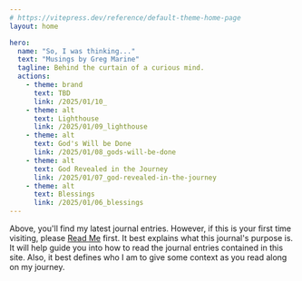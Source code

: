 ```yaml
---
# https://vitepress.dev/reference/default-theme-home-page
layout: home

hero:
  name: "So, I was thinking..."
  text: "Musings by Greg Marine"
  tagline: Behind the curtain of a curious mind.
  actions:
    - theme: brand
      text: TBD
      link: /2025/01/10_
    - theme: alt
      text: Lighthouse
      link: /2025/01/09_lighthouse
    - theme: alt
      text: God's Will be Done
      link: /2025/01/08_gods-will-be-done
    - theme: alt
      text: God Revealed in the Journey
      link: /2025/01/07_god-revealed-in-the-journey
    - theme: alt
      text: Blessings
      link: /2025/01/06_blessings
---
```


Above, you'll find my latest journal entries. However, if this is your first time visiting, please [Read Me](read-me) first. It best explains what this journal's purpose is. It will help guide you into how to read the journal entries contained in this site. Also, it best defines who I am to give some context as you read along on my journey.